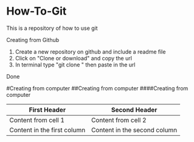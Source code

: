 # How-To-Git

This is a repository of how to use git

Creating from Github

1. Create a new repository on github and include a readme file
2. Click on "Clone or download" and copy the url
3. In terminal type "git clone " then paste in the url

Done



#Creating from computer
##Creating from computer
####Creating from computer




First Header | Second Header
------------ | -------------
Content from cell 1 | Content from cell 2
Content in the first column | Content in the second column
